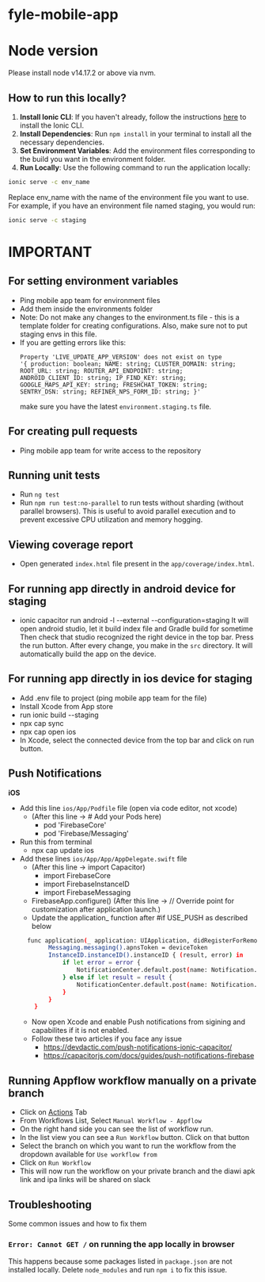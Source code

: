 # fyle-mobile-app

# Node version

Please install node v14.17.2 or above via nvm.

## How to run this locally?

1. **Install Ionic CLI**: If you haven't already, follow the instructions [here](https://ionicframework.com/docs/cli) to install the Ionic CLI.
2. **Install Dependencies**: Run `npm install` in your terminal to install all the necessary dependencies.
3. **Set Environment Variables**: Add the environment files corresponding to the build you want in the environment folder.
4. **Run Locally**: Use the following command to run the application locally:
```bash
ionic serve -c env_name
```
Replace env_name with the name of the environment file you want to use. For example, if you have an environment file named staging, you would run:
```bash
ionic serve -c staging
```

# IMPORTANT
## For setting environment variables

 - Ping mobile app team for environment files
 - Add them inside the environments folder
 - Note: Do not make any changes to the environment.ts file - this is a template folder for creating configurations. Also, make sure not to put staging envs in this file.
 - If you are getting errors like this:
   ```
   Property 'LIVE_UPDATE_APP_VERSION' does not exist on type
   '{ production: boolean; NAME: string; CLUSTER_DOMAIN: string; ROOT_URL: string; ROUTER_API_ENDPOINT: string;
   ANDROID_CLIENT_ID: string; IP_FIND_KEY: string; GOOGLE_MAPS_API_KEY: string; FRESHCHAT_TOKEN: string;
   SENTRY_DSN: string; REFINER_NPS_FORM_ID: string; }'
   ```
   make sure you have the latest `environment.staging.ts` file.

## For creating pull requests

  - Ping mobile app team for write access to the repository

## Running unit tests

  - Run `ng test`
  - Run `npm run test:no-parallel` to run tests without sharding (without parallel browsers). This is useful to avoid parallel execution and to prevent excessive CPU utilization and memory hogging.

## Viewing coverage report

  - Open generated `index.html` file present in the `app/coverage/index.html`.

## For running app directly in android device for staging

  - ionic capacitor run android -l --external --configuration=staging
    It will open android studio, let it build index file and Gradle build for sometime
    Then check that studio recognized the right device in the top bar. Press the run button. After every change, you make in the `src` directory. It will automatically build the app on the device.

## For running app directly in ios device for staging

  - Add .env file to project (ping mobile app team for the file)
  - Install Xcode from App store
  - run ionic build --staging 
  - npx cap sync
  - npx cap open ios
  - In Xcode, select the connected device from the top bar and click on run button.

## Push Notifications
  **iOS**
  - Add this line `ios/App/Podfile` file (open via code editor, not xcode)
    - (After this line -> # Add your Pods here)
      - pod 'FirebaseCore'
      - pod 'Firebase/Messaging'
  - Run this from terminal 
    - npx cap update ios
  - Add these lines `ios/App/App/AppDelegate.swift` file
    - (After this line -> import Capacitor)
      - import FirebaseCore
      - import FirebaseInstanceID
      - import FirebaseMessaging 
    - FirebaseApp.configure() (After this line -> // Override point for customization after application launch.)
    - Update the application_ function after #if USE_PUSH as described below
    ```bash
      func application(_ application: UIApplication, didRegisterForRemoteNotificationsWithDeviceToken deviceToken: Data) {
            Messaging.messaging().apnsToken = deviceToken
            InstanceID.instanceID().instanceID { (result, error) in
                if let error = error {
                    NotificationCenter.default.post(name: Notification.Name(CAPNotifications.DidFailToRegisterForRemoteNotificationsWithError.name()), object: error)
                } else if let result = result {
                    NotificationCenter.default.post(name: Notification.Name(CAPNotifications.DidRegisterForRemoteNotificationsWithDeviceToken.name()), object: result.token)
                }
            }
        }
    ```
    - Now open Xcode and enable Push notifications from sigining and capabilites if it is not enabled.
    - Follow these two articles if you face any issue
      - https://devdactic.com/push-notifications-ionic-capacitor/
      - https://capacitorjs.com/docs/guides/push-notifications-firebase

## Running Appflow workflow manually on a private branch

 - Click on [Actions](https://github.com/fylein/fyle-mobile-app2/actions) Tab
 - From Workflows List, Select `Manual Workflow - Appflow`
 - On the right hand side you can see the list of workflow run.
 - In the list view you can see a `Run Workflow` button. Click on that button
 - Select the branch on which you want to run the workflow from the dropdown available for `Use workflow from`
 - Click on `Run Workflow`
 - This will now run the workflow on your private branch and the diawi apk link and ipa links will be shared on slack

 ## Troubleshooting
 Some common issues and how to fix them

 ### `Error: Cannot GET /`  on running the app locally in browser
 This happens because some packages listed in `package.json` are not installed locally. Delete `node_modules` and run `npm i` to fix this issue.
